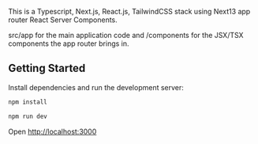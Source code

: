 This is a Typescript, Next.js, React.js, TailwindCSS stack using Next13 app router React Server Components.

src/app for the main application code and /components for the JSX/TSX components the app router brings in.

## Getting Started

Install dependencies and run the development server:

```bash
npm install

npm run dev
```

Open [http://localhost:3000](http://localhost:3000)
